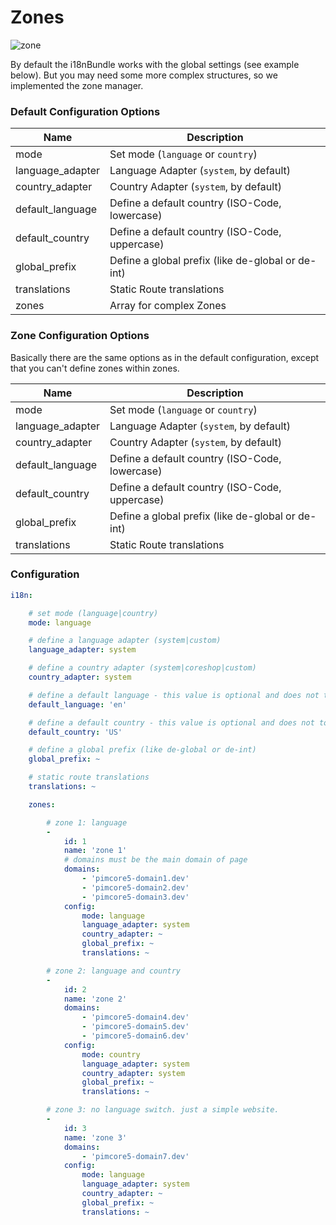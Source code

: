 # Zones

![zone](https://user-images.githubusercontent.com/700119/28177968-0a3e592e-67fd-11e7-99a3-52b8f77683a4.jpg)

By default the i18nBundle works with the global settings (see example below). 
But you may need some more complex structures, so we implemented the zone manager.

### Default Configuration Options

| Name | Description |
|------|-------------|
| mode | Set mode (`language` or `country`) |
| language_adapter | Language Adapter (`system`, by default) |
| country_adapter | Country Adapter (`system`, by default) |
| default_language | Define a default country (ISO-Code, lowercase) |
| default_country | Define a default country (ISO-Code, uppercase) |
| global_prefix | Define a global prefix (like de-global or de-int) |
| translations | Static Route translations |
| zones | Array for complex Zones |

### Zone Configuration Options
Basically there are the same options as in the default configuration, except that you can't define zones within zones.

| Name | Description |
|------|-------------|
| mode | Set mode (`language` or `country`) |
| language_adapter | Language Adapter (`system`, by default) |
| country_adapter | Country Adapter (`system`, by default) |
| default_language | Define a default country (ISO-Code, lowercase) |
| default_country | Define a default country (ISO-Code, uppercase) |
| global_prefix | Define a global prefix (like de-global or de-int) |
| translations | Static Route translations |


### Configuration

```yaml
i18n:

    # set mode (language|country)
    mode: language

    # define a language adapter (system|custom)
    language_adapter: system

    # define a country adapter (system|coreshop|custom)
    country_adapter: system

    # define a default language - this value is optional and does not to be defined
    default_language: 'en'

    # define a default country - this value is optional and does not to be defined
    default_country: 'US'

    # define a global prefix (like de-global or de-int)
    global_prefix: ~

    # static route translations
    translations: ~

    zones:

        # zone 1: language
        -
            id: 1
            name: 'zone 1'
            # domains must be the main domain of page
            domains:
                - 'pimcore5-domain1.dev'
                - 'pimcore5-domain2.dev'
                - 'pimcore5-domain3.dev'
            config:
                mode: language
                language_adapter: system
                country_adapter: ~
                global_prefix: ~
                translations: ~

        # zone 2: language and country
        -
            id: 2
            name: 'zone 2'
            domains:
                - 'pimcore5-domain4.dev'
                - 'pimcore5-domain5.dev'
                - 'pimcore5-domain6.dev'
            config:
                mode: country
                language_adapter: system
                country_adapter: system
                global_prefix: ~
                translations: ~

        # zone 3: no language switch. just a simple website.
        -
            id: 3
            name: 'zone 3'
            domains:
                - 'pimcore5-domain7.dev'
            config:
                mode: language
                language_adapter: system
                country_adapter: ~
                global_prefix: ~
                translations: ~
```